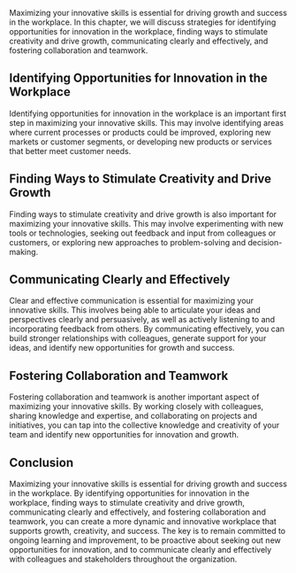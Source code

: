 
Maximizing your innovative skills is essential for driving growth and success in the workplace. In this chapter, we will discuss strategies for identifying opportunities for innovation in the workplace, finding ways to stimulate creativity and drive growth, communicating clearly and effectively, and fostering collaboration and teamwork.

Identifying Opportunities for Innovation in the Workplace
---------------------------------------------------------

Identifying opportunities for innovation in the workplace is an important first step in maximizing your innovative skills. This may involve identifying areas where current processes or products could be improved, exploring new markets or customer segments, or developing new products or services that better meet customer needs.

Finding Ways to Stimulate Creativity and Drive Growth
-----------------------------------------------------

Finding ways to stimulate creativity and drive growth is also important for maximizing your innovative skills. This may involve experimenting with new tools or technologies, seeking out feedback and input from colleagues or customers, or exploring new approaches to problem-solving and decision-making.

Communicating Clearly and Effectively
-------------------------------------

Clear and effective communication is essential for maximizing your innovative skills. This involves being able to articulate your ideas and perspectives clearly and persuasively, as well as actively listening to and incorporating feedback from others. By communicating effectively, you can build stronger relationships with colleagues, generate support for your ideas, and identify new opportunities for growth and success.

Fostering Collaboration and Teamwork
------------------------------------

Fostering collaboration and teamwork is another important aspect of maximizing your innovative skills. By working closely with colleagues, sharing knowledge and expertise, and collaborating on projects and initiatives, you can tap into the collective knowledge and creativity of your team and identify new opportunities for innovation and growth.

Conclusion
----------

Maximizing your innovative skills is essential for driving growth and success in the workplace. By identifying opportunities for innovation in the workplace, finding ways to stimulate creativity and drive growth, communicating clearly and effectively, and fostering collaboration and teamwork, you can create a more dynamic and innovative workplace that supports growth, creativity, and success. The key is to remain committed to ongoing learning and improvement, to be proactive about seeking out new opportunities for innovation, and to communicate clearly and effectively with colleagues and stakeholders throughout the organization.
